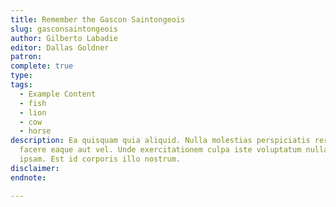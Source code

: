 ```yaml
---
title: Remember the Gascon Saintongeois
slug: gasconsaintongeois
author: Gilberto Labadie
editor: Dallas Goldner
patron:
complete: true
type:
tags:
  - Example Content
  - fish
  - lion
  - cow
  - horse
description: Ea quisquam quia aliquid. Nulla molestias perspiciatis rerum ut qui
  facere eaque aut vel. Unde exercitationem culpa iste voluptatum nulla illo
  ipsam. Est id corporis illo nostrum.
disclaimer:
endnote:

---
```



